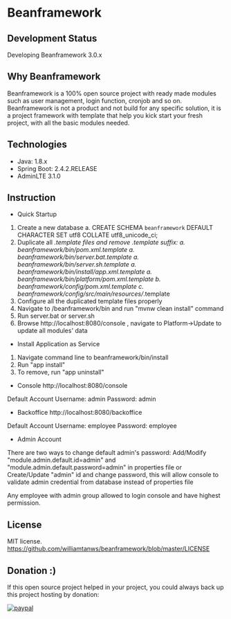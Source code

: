 # Beanframework

## Development Status

Developing Beanframework 3.0.x

## Why Beanframework

Beanframework is a 100% open source project with ready made modules such as user management, login function, cronjob and so on. 
Beanframework is not a product and not build for any specific solution, it is a project framework with template that help you kick start your fresh project, with all the basic modules needed.

## Technologies

* Java: 1.8.x
* Spring Boot: 2.4.2.RELEASE
* AdminLTE 3.1.0

## Instruction

* Quick Startup

1. Create a new database
a. CREATE SCHEMA `beanframework` DEFAULT CHARACTER SET utf8 COLLATE utf8_unicode_ci;
2. Duplicate all *.template files and remove .template suffix:
a. beanframework/bin/pom.xml.template
a. beanframework/bin/server.bat.template
a. beanframework/bin/server.sh.template
a. beanframework/bin/install/app.xml.template
a. beanframework/bin/platform/pom.xml.template
b. beanframework/config/pom.xml.template
c. beanframework/config/src/main/resources/*.template
3. Configure all the duplicated template files properly
4. Navigate to /beanframework/bin and run "mvnw clean install" command
5. Run server.bat or server.sh
6. Browse http://localhost:8080/console , navigate to Platform->Update to update all modules' data

* Install Application as Service
1. Navigate command line to beanframework/bin/install
2. Run "app install"
3. To remove, run "app uninstall"

* Console
http://localhost:8080/console

Default Account
Username: admin
Password: admin

* Backoffice
http://localhost:8080/backoffice

Default Account
Username: employee
Password: employee

* Admin Account

There are two ways to change default admin's password:
Add/Modify "module.admin.default.id=admin" and "module.admin.default.password=admin" in properties file
or
Create/Update "admin" id and change password, this will allow console to validate admin credential from database instead of properties file

Any employee with admin group allowed to login console and have highest permission.

## License

MIT license. https://github.com/williamtanws/beanframework/blob/master/LICENSE

## Donation :)
If this open source project helped in your project, you could always back up this project hosting by donation: 

[![paypal](https://www.paypalobjects.com/en_US/i/btn/btn_donateCC_LG.gif)](https://www.paypal.com/cgi-bin/webscr?cmd=_s-xclick&hosted_button_id=QSJEVREPCXW72)
